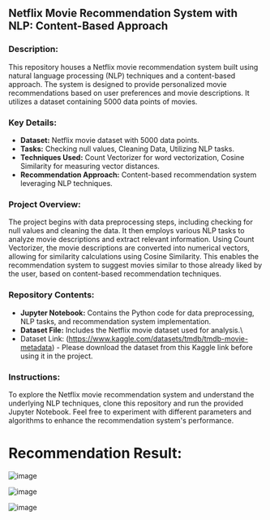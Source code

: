 

## Netflix Movie Recommendation System with NLP: Content-Based Approach

### Description:
This repository houses a Netflix movie recommendation system built using natural language processing (NLP) techniques and a content-based approach. The system is designed to provide personalized movie recommendations based on user preferences and movie descriptions. It utilizes a dataset containing 5000 data points of movies.

### Key Details:
- **Dataset:** Netflix movie dataset with 5000 data points.
- **Tasks:** Checking null values, Cleaning Data, Utilizing NLP tasks.
- **Techniques Used:** Count Vectorizer for word vectorization, Cosine Similarity for measuring vector distances.
- **Recommendation Approach:** Content-based recommendation system leveraging NLP techniques.

### Project Overview:
The project begins with data preprocessing steps, including checking for null values and cleaning the data. It then employs various NLP tasks to analyze movie descriptions and extract relevant information. Using Count Vectorizer, the movie descriptions are converted into numerical vectors, allowing for similarity calculations using Cosine Similarity. This enables the recommendation system to suggest movies similar to those already liked by the user, based on content-based recommendation techniques.

### Repository Contents:
- **Jupyter Notebook:** Contains the Python code for data preprocessing, NLP tasks, and recommendation system implementation.
- **Dataset File:** Includes the Netflix movie dataset used for analysis.\
- Dataset Link: (https://www.kaggle.com/datasets/tmdb/tmdb-movie-metadata) - Please download the dataset from this Kaggle link before using it in the project.


### Instructions:
To explore the Netflix movie recommendation system and understand the underlying NLP techniques, clone this repository and run the provided Jupyter Notebook. Feel free to experiment with different parameters and algorithms to enhance the recommendation system's performance.
# Recommendation Result:
![image](https://github.com/Nikhildsaroj/Netflix-Movie-Recommendation-System-with-NLP/assets/148480961/3e7421ab-ad2a-4ef9-bcd1-bdc6ff78e30a)

![image](https://github.com/Nikhildsaroj/Netflix-Movie-Recommendation-System-with-NLP/assets/148480961/918c4576-68ae-4ba3-a1c9-6bf8e13c14f7)

![image](https://github.com/Nikhildsaroj/Netflix-Movie-Recommendation-System-with-NLP/assets/148480961/fd2a4d26-789a-472a-be24-58f42156dd33)





